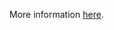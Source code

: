 More information [here](https://docs.prismacloud.io/en/enterprise-edition/policy-reference/aws-policies/aws-iam-policies/bc-aws-iam-44).
